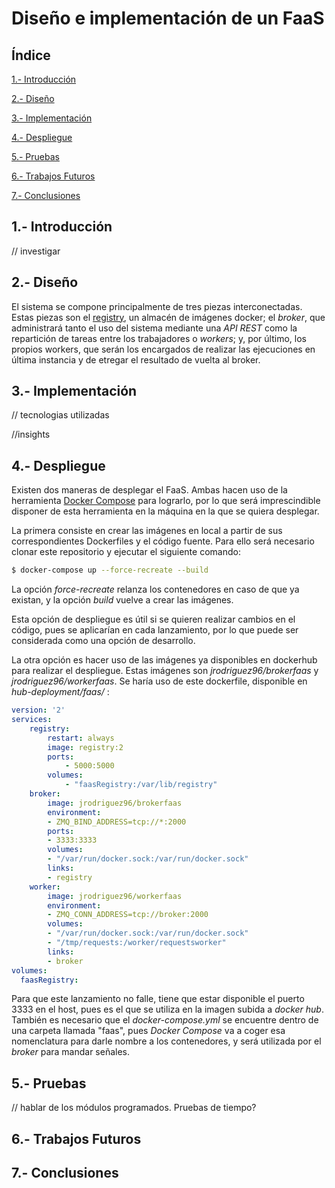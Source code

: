 # Diseño e implementación de un FaaS

## Índice

[1.- Introducción](#1.--Introducción)

[2.- Diseño](#2.--diseño)

[3.- Implementación](#3.--implementación)

[4.- Despliegue](#4.--despliegue)

[5.- Pruebas](#5.--pruebas)

[6.- Trabajos Futuros](#6.--trabajos-futuros)

[7.- Conclusiones](#7.--conclusiones)

## 1.- Introducción

// investigar

## 2.- Diseño

El sistema se compone principalmente de tres piezas interconectadas. Estas piezas son el [registry](https://docs.docker.com/registry/), un almacén de imágenes docker; el *broker*, que administrará tanto el uso del sistema mediante una *API REST* como la repartición de tareas entre los trabajadores o *workers*; y, por último, los propios workers, que serán los encargados de realizar las ejecuciones en última instancia y de etregar el resultado de vuelta al broker.

## 3.- Implementación

// tecnologias utilizadas

//insights

## 4.- Despliegue

Existen dos maneras de desplegar el FaaS. Ambas hacen uso de la herramienta [Docker Compose](https://docs.docker.com/compose/) para lograrlo, por lo que será imprescindible disponer de esta herramienta en la máquina en la que se quiera desplegar. 

La primera consiste en crear las imágenes en local a partir de sus correspondientes Dockerfiles y el código fuente. Para ello será necesario clonar este repositorio y ejecutar el siguiente comando:

``` bash
$ docker-compose up --force-recreate --build
```

La opción *force-recreate* relanza los contenedores en caso de que ya existan, y la opción *build* vuelve a crear las imágenes. 

Esta opción de despliegue es útil si se quieren realizar cambios en el código, pues se aplicarían en cada lanzamiento, por lo que puede ser considerada como una opción de desarrollo.

La otra opción es hacer uso de las imágenes ya disponibles en dockerhub para realizar el despliegue. Estas imágenes son *jrodriguez96/brokerfaas* y *jrodriguez96/workerfaas*. Se haría uso de este dockerfile, disponible en *hub-deployment/faas/* :
```yaml
version: '2'
services:
    registry:
        restart: always
        image: registry:2
        ports:
            - 5000:5000
        volumes:
            - "faasRegistry:/var/lib/registry"
    broker:
        image: jrodriguez96/brokerfaas
        environment:
        - ZMQ_BIND_ADDRESS=tcp://*:2000
        ports:
        - 3333:3333
        volumes:
        - "/var/run/docker.sock:/var/run/docker.sock"
        links:
        - registry
    worker:
        image: jrodriguez96/workerfaas
        environment:
        - ZMQ_CONN_ADDRESS=tcp://broker:2000
        volumes:
        - "/var/run/docker.sock:/var/run/docker.sock"
        - "/tmp/requests:/worker/requestsworker"
        links:
        - broker
volumes:
  faasRegistry:
```

Para que este lanzamiento no falle, tiene que estar disponible el puerto 3333 en el host, pues es el que se utiliza en la imagen subida a *docker hub*. También es necesario que el *docker-compose.yml* se encuentre dentro de una carpeta llamada "faas", pues *Docker Compose* va a coger esa nomenclatura para darle nombre a los contenedores, y será utilizada por el *broker* para mandar señales.

## 5.- Pruebas

// hablar de los módulos programados. Pruebas de tiempo?

## 6.- Trabajos Futuros

## 7.- Conclusiones


